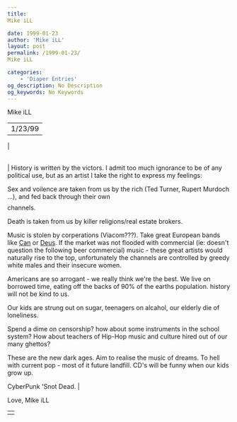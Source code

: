 ```yaml
---
title: 
Mike iLL

date: 1999-01-23
author: 'Mike iLL'
layout: post
permalink: /1999-01-23/
Mike iLL

categories:
    - 'Diaper Entries'
og_description: No Description
og_keywords: No Keywords
---
```

<style>
body {
  background-color: ;
  color: ;
}
a {
  color: ;
}
a:active {
  color: ;
}
a:visited {
  color: ;
}
</style>



Mike iLL








|  |
| --- |
| 1/23/99
 |

  
  



|  |
| --- |
| 
History is written by the victors. I admit too much ignorance to be of any
political use, but as an artist I take the right to express my feelings:

Sex and voilence are taken from us by the rich (Ted Turner, Rupert Murdoch
...), and fed back through their own $$$$ channels.

Death is taken from us by killer religions/real estate brokers.

Music is stolen by corperations (Viacom???). Take great European bands like
[Can](http://www.czukay.de/) or [Deus](http://users.skynet.be/sky42663/deus/index.htm). If the market was not flooded with commercial (ie: doesn't
question the following beer commercial) music - these great artists would
naturally rise to the top, unfortunately the channels are controlled by
greedy white males and their insecure women.

Americans are so arrogant - we really think we're the best. We live on
borrowed time, eating off the backs of 90% of the earths population.
history will not be kind to us.

Our kids are strung out on sugar, teenagers on alcahol, our elderly die of
loneliness.

Spend a dime on censorship? how about some instruments in the school system?
How about teachers of Hip-Hop music and culture hired out of our many ghettos?

These are the new dark ages. Aim to realise the music of dreams. To hell
with current pop - most of it future landfill. CD's will be funny when our
kids grow up.

CyberPunk 'Snot Dead.
 |


 Love, Mike iLL

  



|  |
| --- |
|  |


  

  

  

  







